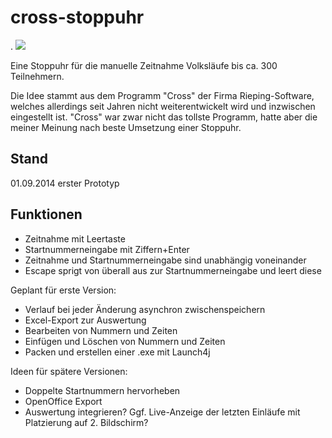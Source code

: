 cross-stoppuhr
==============
.
![](https://api.travis-ci.org/micw/cross-stoppuhr.svg)

Eine Stoppuhr für die manuelle Zeitnahme Volksläufe bis ca. 300 Teilnehmern.

Die Idee stammt aus dem Programm "Cross" der Firma Rieping-Software, welches allerdings
seit Jahren nicht weiterentwickelt wird und inzwischen eingestellt ist. "Cross" war zwar nicht das
tollste Programm, hatte aber die meiner Meinung nach beste Umsetzung einer Stoppuhr.

Stand
-----

01.09.2014 erster Prototyp

Funktionen
----------

- Zeitnahme mit Leertaste
- Startnummerneingabe mit Ziffern+Enter
- Zeitnahme und Startnummerneingabe sind unabhängig voneinander
- Escape sprigt von überall aus zur Startnummerneingabe und leert diese

Geplant für erste Version:
- Verlauf bei jeder Änderung asynchron zwischenspeichern
- Excel-Export zur Auswertung
- Bearbeiten von Nummern und Zeiten
- Einfügen und Löschen von Nummern und Zeiten
- Packen und erstellen einer .exe mit Launch4j

Ideen für spätere Versionen:
- Doppelte Startnummern hervorheben
- OpenOffice Export
- Auswertung integrieren? Ggf. Live-Anzeige der letzten Einläufe mit Platzierung auf 2. Bildschirm?

